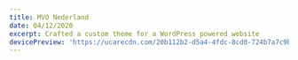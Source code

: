 ```yaml
---
title: MVO Nederland
date: 04/12/2020
excerpt: Crafted a custom theme for a WordPress powered website
devicePreview: 'https://ucarecdn.com/20b112b2-d5a4-4fdc-8cd0-724b7a7c9b21/'
---
```

